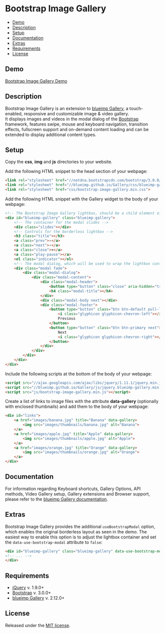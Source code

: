 # Bootstrap Image Gallery

- [Demo](#demo)
- [Description](#description)
- [Setup](#setup)
- [Documentation](#documentation)
- [Extras](#extras)
- [Requirements](#requirements)
- [License](#license)

## Demo
[Bootstrap Image Gallery Demo](https://blueimp.github.io/Bootstrap-Image-Gallery/)

## Description
Bootstrap Image Gallery is an extension to [blueimp Gallery](https://blueimp.github.io/Gallery/), a touch-enabled, responsive and customizable image &amp; video gallery.  
It displays images and videos in the modal dialog of the [Bootstrap](http://getbootstrap.com/) framework, features swipe, mouse and keyboard navigation, transition effects, fullscreen support and on-demand content loading and can be extended to display additional content types.

## Setup
Copy the **css**, **img** and **js** directories to your website.

Add the following HTML snippet to the head section of your webpage:

```html
<link rel="stylesheet" href="//netdna.bootstrapcdn.com/bootstrap/3.0.0/css/bootstrap.min.css">
<link rel="stylesheet" href="//blueimp.github.io/Gallery/css/blueimp-gallery.min.css">
<link rel="stylesheet" href="css/bootstrap-image-gallery.min.css">
```

Add the following HTML snippet with the Gallery widget to the body of your webpage:

```html
<!-- The Bootstrap Image Gallery lightbox, should be a child element of the document body -->
<div id="blueimp-gallery" class="blueimp-gallery">
    <!-- The container for the modal slides -->
    <div class="slides"></div>
    <!-- Controls for the borderless lightbox -->
    <h3 class="title"></h3>
    <a class="prev">‹</a>
    <a class="next">›</a>
    <a class="close">×</a>
    <a class="play-pause"></a>
    <ol class="indicator"></ol>
    <!-- The modal dialog, which will be used to wrap the lightbox content -->
    <div class="modal fade">
        <div class="modal-dialog">
            <div class="modal-content">
                <div class="modal-header">
                    <button type="button" class="close" aria-hidden="true">&times;</button>
                    <h4 class="modal-title"></h4>
                </div>
                <div class="modal-body next"></div>
                <div class="modal-footer">
                    <button type="button" class="btn btn-default pull-left prev">
                        <i class="glyphicon glyphicon-chevron-left"></i>
                        Previous
                    </button>
                    <button type="button" class="btn btn-primary next">
                        Next
                        <i class="glyphicon glyphicon-chevron-right"></i>
                    </button>
                </div>
            </div>
        </div>
    </div>
</div>
```

Include the following scripts at the bottom of the body of your webpage:

```html
<script src="//ajax.googleapis.com/ajax/libs/jquery/1.11.1/jquery.min.js"></script>
<script src="//blueimp.github.io/Gallery/js/jquery.blueimp-gallery.min.js"></script>
<script src="js/bootstrap-image-gallery.min.js"></script>
```

Create a list of links to image files with the attribute **data-gallery** (optionally with enclosed thumbnails) and add them to the body of your webpage:

```html
<div id="links">
    <a href="images/banana.jpg" title="Banana" data-gallery>
        <img src="images/thumbnails/banana.jpg" alt="Banana">
    </a>
    <a href="images/apple.jpg" title="Apple" data-gallery>
        <img src="images/thumbnails/apple.jpg" alt="Apple">
    </a>
    <a href="images/orange.jpg" title="Orange" data-gallery>
        <img src="images/thumbnails/orange.jpg" alt="Orange">
    </a>
</div>
```

## Documentation
For information regarding Keyboard shortcuts, Gallery Options, API methods, Video Gallery setup, Gallery extensions and Browser support, please refer to the [blueimp Gallery documentation](https://github.com/blueimp/Gallery/blob/master/README.md).

## Extras
Bootstrap Image Gallery provides the additional `useBootstrapModal` option, which enables the original borderless layout as seen in the demo. The easiest way to enable this option is to adjust the lightbox container and set the `data-use-bootstrap-modal` attribute to `false`:

```html
<div id="blueimp-gallery" class="blueimp-gallery" data-use-bootstrap-modal="false">
<!-- ... -->
</div>
```

## Requirements
* [jQuery](https://jquery.com/) v. 1.9.0+
* [Bootstrap](http://getbootstrap.com/) v. 3.0.0+
* [blueimp Gallery](https://github.com/blueimp/Gallery) v. 2.12.0+

## License
Released under the [MIT license](http://www.opensource.org/licenses/MIT).
